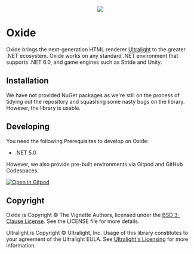 <p align="center">
   <img src="https://user-images.githubusercontent.com/14976516/149072689-87b793fa-dd4b-42fa-aa78-9cf0e76ac472.png">
</p>

# Oxide

Oxide brings the next-generation HTML renderer [Ultralight](https://ultralig.ht/) to the greater .NET ecosystem. Oxide works on any standard .NET environment that supports
.NET 6.0, and game engines such as Stride and Unity.

## Installation

We have not provided NuGet packages as we're still on the process of tidying out the repository and squashing some nasty bugs on the library. However, the library is usable.

## Developing

You need the following Prerequisites to develop on Oxide:

- .NET 5.0

However, we also provide pre-built environments via Gitpod and GitHub Codespaces.

[![Open in Gitpod](https://gitpod.io/button/open-in-gitpod.svg)](https://gitpod.io/#https://github.com/vignetteapp/Oxide)

## Copyright

Oxide is Copyright &copy; The Vignette Authors, licensed under the [BSD 3-Clause License](https://opensource.org/licenses/BSD-3-Clause). See the LICENSE file for more details.

Ultralight is Copyright &copy; Ultralight, Inc. Usage of this library constitutes to your agreement of the Ultralight EULA. See [Ultralight's Licensing](https://github.com/ultralight-ux/Ultralight#licensing) for more information.
